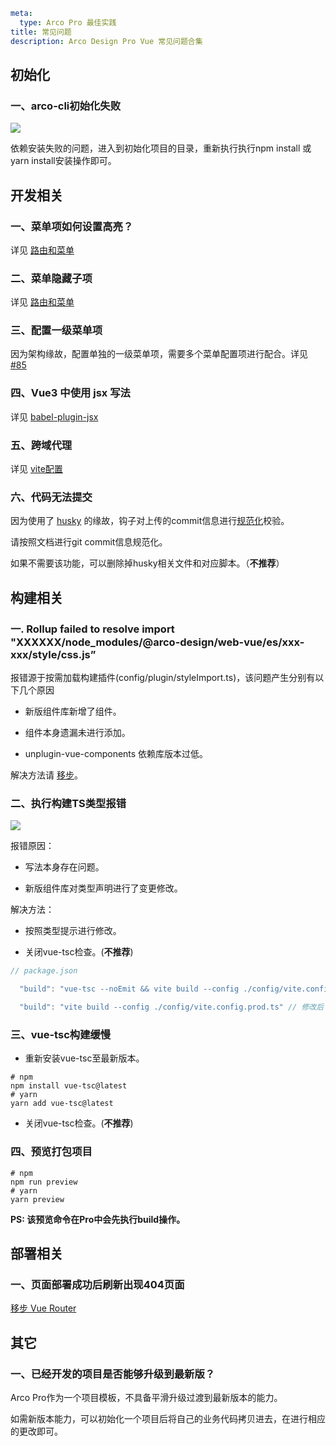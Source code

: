 ```yaml
meta:
  type: Arco Pro 最佳实践
title: 常见问题
description: Arco Design Pro Vue 常见问题合集
```

## 初始化

### 一、arco-cli初始化失败

![](http://p3-armor.byteimg.com/tos-cn-i-49unhts6dw/iShot_2022-05-26_16.12.14.png~tplv-49unhts6dw-image.image)

依赖安装失败的问题，进入到初始化项目的目录，重新执行执行npm install 或 yarn install安装操作即可。

## 开发相关

### 一、菜单项如何设置高亮？
详见 [路由和菜单](/vue/docs/pro/routes-and-menu)

### 二、菜单隐藏子项
详见 [路由和菜单](/vue/docs/pro/routes-and-menu)

### 三、配置一级菜单项

因为架构缘故，配置单独的一级菜单项，需要多个菜单配置项进行配合。详见 [#85]([/vue/docs/pro/routes-and-menu](https://github.com/arco-design/arco-design-pro-vue/issues/85#issuecomment-1142289501))

### 四、Vue3 中使用 jsx 写法

详见 [babel-plugin-jsx](https://github.com/vuejs/babel-plugin-jsx)

### 五、跨域代理
详见 [vite配置](https://cn.vitejs.dev/config/#server-open)

### 六、代码无法提交

因为使用了 [husky](https://github.com/typicode/husky) 的缘故，钩子对上传的commit信息进行[规范化](https://docs.google.com/document/d/1QrDFcIiPjSLDn3EL15IJygNPiHORgU1_OOAqWjiDU5Y/edit#heading=h.greljkmo14y0)校验。

请按照文档进行git commit信息规范化。

如果不需要该功能，可以删除掉husky相关文件和对应脚本。（**不推荐**）


## 构建相关

### 一. Rollup failed to resolve import "XXXXXX/node_modules/@arco-design/web-vue/es/xxx-xxx/style/css.js”

报错源于按需加载构建插件(config/plugin/styleImport.ts)，该问题产生分别有以下几个原因 

- 新版组件库新增了组件。

- 组件本身遗漏未进行添加。

- unplugin-vue-components 依赖库版本过低。

解决方法请 [移步](https://github.com/arco-design/arco-design-pro-vue/issues/71)。

### 二、执行构建TS类型报错

![](http://p3-armor.byteimg.com/tos-cn-i-49unhts6dw/iShot_2022-05-26_17.36.59.png~tplv-49unhts6dw-image.image)

报错原因：

- 写法本身存在问题。

- 新版组件库对类型声明进行了变更修改。

解决方法：

- 按照类型提示进行修改。

- 关闭vue-tsc检查。(**不推荐**)

```ts
// package.json

  "build": "vue-tsc --noEmit && vite build --config ./config/vite.config.prod.ts"  // 修改前

  "build": "vite build --config ./config/vite.config.prod.ts" // 修改后
```

### 三、vue-tsc构建缓慢

- 重新安装vue-tsc至最新版本。

```shell
# npm
npm install vue-tsc@latest
# yarn
yarn add vue-tsc@latest
```

- 关闭vue-tsc检查。(**不推荐**)


### 四、预览打包项目

```shell
# npm
npm run preview
# yarn
yarn preview
```
**PS: 该预览命令在Pro中会先执行build操作。**

## 部署相关

### 一、页面部署成功后刷新出现404页面

[移步 Vue Router](https://router.vuejs.org/guide/essentials/history-mode.html)

## 其它

### 一、已经开发的项目是否能够升级到最新版？

Arco Pro作为一个项目模板，不具备平滑升级过渡到最新版本的能力。

如需新版本能力，可以初始化一个项目后将自己的业务代码拷贝进去，在进行相应的更改即可。
